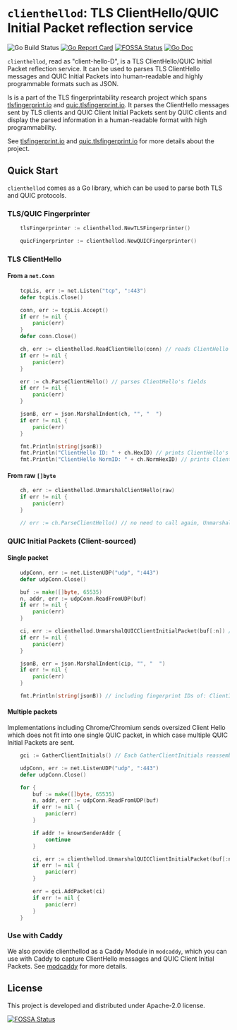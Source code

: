# `clienthellod`: TLS ClientHello/QUIC Initial Packet reflection service

![Go Build Status](https://github.com/nukilabs/clienthellod/actions/workflows/go.yml/badge.svg)
[![Go Report Card](https://goreportcard.com/badge/github.com/nukilabs/clienthellod)](https://goreportcard.com/report/github.com/nukilabs/clienthellod)
[![FOSSA Status](https://app.fossa.com/api/projects/git%2Bgithub.com%2Fgaukas%2Fclienthellod.svg?type=shield&issueType=license)](https://app.fossa.com/projects/git%2Bgithub.com%2Fgaukas%2Fclienthellod?ref=badge_shield&issueType=license)
[![Go Doc](https://pkg.go.dev/badge/github.com/refraction-networking/water.svg)](https://pkg.go.dev/github.com/refraction-networking/water)

`clienthellod`, read as "client-hello-D", is a TLS ClientHello/QUIC Initial Packet reflection service. It can be used to parses TLS ClientHello messages and QUIC Initial Packets into human-readable and highly programmable formats such as JSON.

Is is a part of the TLS fingerprintability research project which spans [tlsfingerprint.io](https://tlsfingerprint.io) and [quic.tlsfingerprint.io](https://quic.tlsfingerprint.io). It parses the ClientHello messages sent by TLS clients and QUIC Client Initial Packets sent by QUIC clients and display the parsed information in a human-readable format with high programmability.

See [tlsfingerprint.io](https://tlsfingerprint.io) and [quic.tlsfingerprint.io](https://quic.tlsfingerprint.io) for more details about the project.

## Quick Start

`clienthellod` comes as a Go library, which can be used to parse both TLS and QUIC protocols.

### TLS/QUIC Fingerprinter

```go
    tlsFingerprinter := clienthellod.NewTLSFingerprinter()
```

```go
    quicFingerprinter := clienthellod.NewQUICFingerprinter()
```

### TLS ClientHello

#### From a `net.Conn`

```go
    tcpLis, err := net.Listen("tcp", ":443")
    defer tcpLis.Close()

    conn, err := tcpLis.Accept()
	if err != nil {
        panic(err)
	}
    defer conn.Close()

	ch, err := clienthellod.ReadClientHello(conn) // reads ClientHello from the connection
    if err != nil {
        panic(err)
    }

    err := ch.ParseClientHello() // parses ClientHello's fields
    if err != nil {
        panic(err)
    }

    jsonB, err = json.MarshalIndent(ch, "", "  ")
    if err != nil {
        panic(err)
    }

    fmt.Println(string(jsonB))
    fmt.Println("ClientHello ID: " + ch.HexID) // prints ClientHello's original fingerprint ID calculated using observed TLS extension order
    fmt.Println("ClientHello NormID: " + ch.NormHexID) // prints ClientHello's normalized fingerprint ID calculated using sorted TLS extension list
```

#### From raw `[]byte`

```go
    ch, err := clienthellod.UnmarshalClientHello(raw)
    if err != nil {
        panic(err)
    }

    // err := ch.ParseClientHello() // no need to call again, UnmarshalClientHello automatically calls ParseClientHello
```

### QUIC Initial Packets (Client-sourced)

#### Single packet

```go
    udpConn, err := net.ListenUDP("udp", ":443")
    defer udpConn.Close()

    buf := make([]byte, 65535)
    n, addr, err := udpConn.ReadFromUDP(buf)
    if err != nil {
        panic(err)
    }

    ci, err := clienthellod.UnmarshalQUICClientInitialPacket(buf[:n]) // decodes QUIC Client Initial Packet
    if err != nil {
        panic(err)
    }

    jsonB, err = json.MarshalIndent(cip, "", "  ")
    if err != nil {
        panic(err)
    }

    fmt.Println(string(jsonB)) // including fingerprint IDs of: ClientInitialPacket, QUIC Header, QUIC ClientHello, QUIC Transport Parameters' combination
```

#### Multiple packets

Implementations including Chrome/Chromium sends oversized Client Hello which does not fit into one single QUIC packet, in which case multiple QUIC Initial Packets are sent.

```go
    gci := GatherClientInitials() // Each GatherClientInitials reassembles one QUIC Client Initial Packets stream. Use a QUIC Fingerprinter for multiple potential senders, which automatically demultiplexes the packets based on the source address.

    udpConn, err := net.ListenUDP("udp", ":443")
    defer udpConn.Close()

    for {
        buf := make([]byte, 65535)
        n, addr, err := udpConn.ReadFromUDP(buf)
        if err != nil {
            panic(err)
        }

        if addr != knownSenderAddr {
            continue
        }

        ci, err := clienthellod.UnmarshalQUICClientInitialPacket(buf[:n]) // decodes QUIC Client Initial Packet
        if err != nil {
            panic(err)
        }

        err = gci.AddPacket(ci)
        if err != nil {
            panic(err)
        }
    }
```

### Use with Caddy

We also provide clienthellod as a Caddy Module in `modcaddy`, which you can use with Caddy to capture ClientHello messages and QUIC Client Initial Packets. See [modcaddy](https://github.com/nukilabs/clienthellod/tree/master/modcaddy) for more details.

## License

This project is developed and distributed under Apache-2.0 license.

[![FOSSA Status](https://app.fossa.com/api/projects/git%2Bgithub.com%2Fgaukas%2Fclienthellod.svg?type=large&issueType=license)](https://app.fossa.com/projects/git%2Bgithub.com%2Fgaukas%2Fclienthellod?ref=badge_large&issueType=license)
